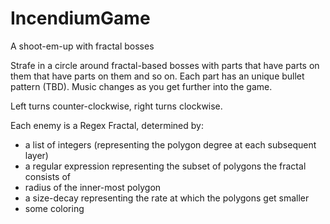# IncendiumGame
A shoot-em-up with fractal bosses

Strafe in a circle around fractal-based bosses with parts that have parts on them that have parts on them and so on. Each part has an unique bullet pattern (TBD). Music changes as you get further into the game.

Left turns counter-clockwise, right turns clockwise.

Each enemy is a Regex Fractal, determined by:

 * a list of integers (representing the polygon degree at each subsequent layer)
 * a regular expression representing the subset of polygons the fractal consists of
 * radius of the inner-most polygon
 * a size-decay representing the rate at which the polygons get smaller
 * some coloring
